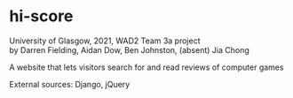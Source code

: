 # hi-score

University of Glasgow, 2021, WAD2 Team 3a project  
by Darren Fielding, Aidan Dow, Ben Johnston, (absent) Jia Chong

A website that lets visitors search for and read reviews of computer games

External sources: Django, jQuery

